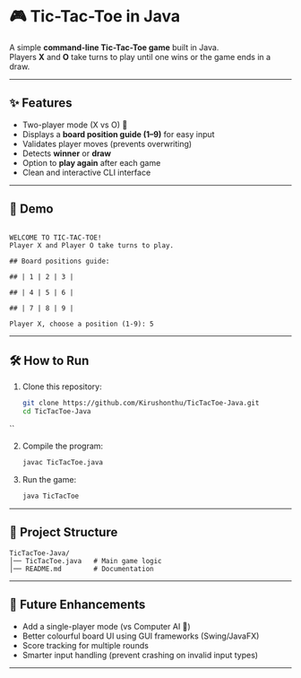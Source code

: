 
# 🎮 Tic-Tac-Toe in Java

A simple **command-line Tic-Tac-Toe game** built in Java.  
Players **X** and **O** take turns to play until one wins or the game ends in a draw.  

---

## ✨ Features
- Two-player mode (X vs O) 👫
- Displays a **board position guide (1–9)** for easy input
- Validates player moves (prevents overwriting)
- Detects **winner** or **draw**
- Option to **play again** after each game
- Clean and interactive CLI interface

---

## 📸 Demo
```

WELCOME TO TIC-TAC-TOE!
Player X and Player O take turns to play.

## Board positions guide:

## | 1 | 2 | 3 |

## | 4 | 5 | 6 |

## | 7 | 8 | 9 |

Player X, choose a position (1-9): 5

````

---

## 🛠️ How to Run
1. Clone this repository:
   ```bash
   git clone https://github.com/Kirushonthu/TicTacToe-Java.git
   cd TicTacToe-Java
``

2. Compile the program:

   ```bash
   javac TicTacToe.java
   ```

3. Run the game:

   ```bash
   java TicTacToe
   ```

---

## 📂 Project Structure

```
TicTacToe-Java/
│── TicTacToe.java   # Main game logic
│── README.md        # Documentation
```

---

## 🚀 Future Enhancements

* Add a single-player mode (vs Computer AI 🤖)
* Better colourful board UI using GUI frameworks (Swing/JavaFX)
* Score tracking for multiple rounds
* Smarter input handling (prevent crashing on invalid input types)

---

